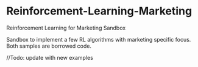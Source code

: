 # Reinforcement-Learning-Marketing
Reinforcement Learning for Marketing Sandbox

Sandbox to implement a few RL algorithms with marketing specific focus.
Both samples are borrowed code.

//Todo: update with new examples
